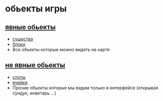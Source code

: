 # обьекты игры

## [явные обьекты](tangible.hpp)
- [существа](essence.hpp)
- [блоки](block.hpp)
- Все обьекты которые можно видеть на карте 
## [не явные обьекты](not__tangible.hpp)
- [слоты](slot.hpp)
- [ячейки](cell.hpp)
- Прочие обьекты которые мы видим только в интерфейсе (открывая сундук, инветарь ...)

